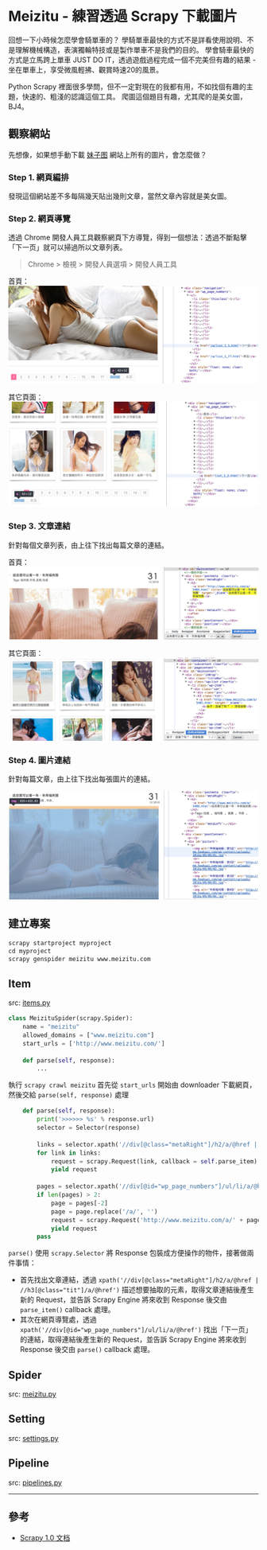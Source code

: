 # Meizitu - 練習透過 Scrapy 下載圖片

回想一下小時候怎麼學會騎單車的？
學騎單車最快的方式不是詳看使用說明、不是理解機械構造，表演獨輪特技或是製作單車不是我們的目的。
學會騎車最快的方式是立馬跨上單車 JUST DO IT，透過遊戲過程完成一個不完美但有趣的結果 - 坐在單車上，享受微風輕拂、觀賞時速20的風景。

Python Scrapy 裡面很多學問，但不一定對現在的我都有用，不如找個有趣的主題，快速的、粗淺的認識這個工具。
爬圖這個題目有趣，尤其爬的是美女圖，BJ4。

## 觀察網站

先想像，如果想手動下載 [妹子图](http://www.meizitu.com/) 網站上所有的圖片，會怎麼做？

### Step 1. 網頁編排

發現這個網站差不多每隔幾天貼出幾則文章，當然文章內容就是美女圖。

### Step 2. 網頁導覽

透過 Chrome 開發人員工具觀察網頁下方導覽，得到一個想法：透過不斷點擊「下一页」就可以掃過所以文章列表。

> Chrome > 檢視 > 開發人員選項 > 開發人員工具

首頁：
![](pictures/meizitu-navigation-homepage.jpg)

其它頁面：
![](pictures/meizitu-navigation-otherpages.jpg)

### Step 3. 文章連結

針對每個文章列表，由上往下找出每篇文章的連結。

首頁：
![](pictures/meizitu-post-homepage.jpg)

其它頁面：
![](pictures/meizitu-post-otherpages.jpg)

### Step 4. 圖片連結

針對每篇文章，由上往下找出每張圖片的連結。

![](pictures/meizitu-postContent.jpg)

## 建立專案
```shell
scrapy startproject myproject
cd myproject
scrapy genspider meizitu www.meizitu.com
```

## Item
src: [items.py](myproject/myproject/items.py)

```python
class MeizituSpider(scrapy.Spider):
    name = "meizitu"
    allowed_domains = ["www.meizitu.com"]
    start_urls = ['http://www.meizitu.com/']

    def parse(self, response):
        ...
```

執行 `scrapy crawl meizitu` 首先從 `start_urls` 開始由 downloader 下載網頁，然後交給 `parse(self, response)` 處理

```python
    def parse(self, response):
        print('>>>>>> %s' % response.url)
        selector = Selector(response)

        links = selector.xpath('//div[@class="metaRight"]/h2/a/@href | //h3[@class="tit"]/a/@href').extract()
        for link in links:
            request = scrapy.Request(link, callback = self.parse_item)
            yield request

        pages = selector.xpath('//div[@id="wp_page_numbers"]/ul/li/a/@href').extract()
        if len(pages) > 2:
            page = pages[-2]
            page = page.replace('/a/', '')
            request = scrapy.Request('http://www.meizitu.com/a/' + page, callback = self.parse)
            yield request
        pass
```

`parse()` 使用 `scrapy.Selector` 將 Response 包裝成方便操作的物件，接著做兩件事情：

- 首先找出文章連結，透過 `xpath('//div[@class="metaRight"]/h2/a/@href | //h3[@class="tit"]/a/@href')` 描述想要抽取的元素，取得文章連結後產生新的 Request，並告訴 Scrapy Engine 將來收到 Response 後交由 `parse_item()` callback 處理。
- 其次在網頁導覽處，透過 `xpath('//div[@id="wp_page_numbers"]/ul/li/a/@href')` 找出「下一页」的連結，取得連結後產生新的 Request，並告訴 Scrapy Engine 將來收到 Response 後交由 `parse()` callback 處理。

## Spider
src: [meizitu.py](myproject/myproject/spiders/meizitu.py)

## Setting
src: [settings.py](myproject/myproject/settings.py)

## Pipeline
src: [pipelines.py](myproject/myproject/pipelines.py)

---
## 參考
- [Scrapy 1.0 文档](http://scrapy-chs.readthedocs.io/zh_CN/1.0/index.html)

